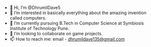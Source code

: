 - 👋 Hi, I’m @DhrumilDave5
- 👀 I’m interested in basically everything about the amazing invention called computers.
- 🌱 I’m currently pursuing B.Tech in Computer Science at Symbiosis Institute of Technology Pune.
- 💞️ I’m looking to collaborate on game projects.
- 📫 How to reach me: email - dhrumildave135@gmail.com

<!---
DhrumilDavePythonLover/DhrumilDavePythonLover is a ✨ special ✨ repository because its `README.md` (this file) appears on your GitHub profile.
You can click the Preview link to take a look at your changes.
--->
